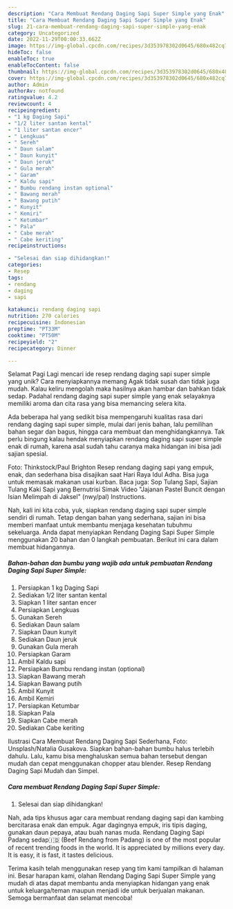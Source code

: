 ```yaml
---
description: "Cara Membuat Rendang Daging Sapi Super Simple yang Enak"
title: "Cara Membuat Rendang Daging Sapi Super Simple yang Enak"
slug: 21-cara-membuat-rendang-daging-sapi-super-simple-yang-enak
category: Uncategorized
date: 2022-11-29T00:00:33.662Z
image: https://img-global.cpcdn.com/recipes/3d353978302d0645/680x482cq70/rendang-daging-sapi-super-simple-foto-resep-utama.jpg
hideToc: false
enableToc: true
enableTocContent: false
thumbnail: https://img-global.cpcdn.com/recipes/3d353978302d0645/680x482cq70/rendang-daging-sapi-super-simple-foto-resep-utama.jpg
cover: https://img-global.cpcdn.com/recipes/3d353978302d0645/680x482cq70/rendang-daging-sapi-super-simple-foto-resep-utama.jpg
author: Admin
authorAv: notfound
ratingvalue: 4.2
reviewcount: 4
recipeingredient:
- "1 kg Daging Sapi"
- "1/2 liter santan kental"
- "1 liter santan encer"
- " Lengkuas"
- " Sereh"
- " Daun salam"
- " Daun kunyit"
- " Daun jeruk"
- " Gula merah"
- " Garam"
- " Kaldu sapi"
- " Bumbu rendang instan optional"
- " Bawang merah"
- " Bawang putih"
- " Kunyit"
- " Kemiri"
- " Ketumbar"
- " Pala"
- " Cabe merah"
- " Cabe keriting"
recipeinstructions:

- "Selesai dan siap dihidangkan!"
categories:
- Resep
tags:
- rendang
- daging
- sapi

katakunci: rendang daging sapi 
nutrition: 270 calories
recipecuisine: Indonesian
preptime: "PT33M"
cooktime: "PT50M"
recipeyield: "2"
recipecategory: Dinner

---
```



Selamat Pagi Lagi mencari ide resep rendang daging sapi super simple yang unik? Cara menyiapkannya memang Agak tidak susah dan tidak juga mudah. Kalau keliru mengolah maka hasilnya akan hambar dan bahkan tidak sedap. Padahal rendang daging sapi super simple yang enak selayaknya memiliki aroma dan cita rasa yang bisa memancing selera kita.


Ada beberapa hal yang sedikit bisa mempengaruhi kualitas rasa dari rendang daging sapi super simple, mulai dari jenis bahan, lalu pemilihan bahan segar dan bagus, hingga cara membuat dan menghidangkannya. Tak perlu bingung kalau hendak menyiapkan rendang daging sapi super simple enak di rumah, karena asal sudah tahu caranya maka hidangan ini bisa jadi sajian spesial.

Foto: Thinkstock/Paul Brighton Resep rendang daging sapi yang empuk, enak, dan sederhana bisa disajikan saat Hari Raya Idul Adha. Bisa juga untuk memasak makanan usai kurban. Baca juga: Sop Tulang Sapi, Sajian Tulang Kaki Sapi yang Bernutrisi Simak Video &#34;Jajanan Pastel Buncit dengan Isian Melimpah di Jaksel&#34; (nwy/pal) Instructions.


Nah, kali ini kita coba, yuk, siapkan rendang daging sapi super simple sendiri di rumah. Tetap dengan bahan yang sederhana, sajian ini bisa memberi manfaat untuk membantu menjaga kesehatan tubuhmu sekeluarga. Anda dapat menyiapkan Rendang Daging Sapi Super Simple menggunakan 20 bahan dan 0 langkah pembuatan. Berikut ini cara dalam membuat hidangannya.

<!--inarticleads1-->

##### Bahan-bahan dan bumbu yang wajib ada untuk pembuatan Rendang Daging Sapi Super Simple:

1. Persiapkan 1 kg Daging Sapi
1. Sediakan 1/2 liter santan kental
1. Siapkan 1 liter santan encer
1. Persiapkan  Lengkuas
1. Gunakan  Sereh
1. Sediakan  Daun salam
1. Siapkan  Daun kunyit
1. Sediakan  Daun jeruk
1. Gunakan  Gula merah
1. Persiapkan  Garam
1. Ambil  Kaldu sapi
1. Persiapkan  Bumbu rendang instan (optional)
1. Siapkan  Bawang merah
1. Siapkan  Bawang putih
1. Ambil  Kunyit
1. Ambil  Kemiri
1. Persiapkan  Ketumbar
1. Siapkan  Pala
1. Siapkan  Cabe merah
1. Sediakan  Cabe keriting


Ilustrasi Cara Membuat Rendang Daging Sapi Sederhana, Foto: Unsplash/Natalia Gusakova. Siapkan bahan-bahan bumbu halus terlebih dahulu. Lalu, kamu bisa menghaluskan semua bahan tersebut dengan mudah dan cepat menggunakan chopper atau blender. Resep Rendang Daging Sapi Mudah dan Simpel. 

<!--inarticleads2-->

##### Cara membuat Rendang Daging Sapi Super Simple:


1. Selesai dan siap dihidangkan!

Nah, ada tips khusus agar cara membuat rendang daging sapi dan kambing bercitarasa enak dan empuk. Agar dagingnya empuk, iris tipis daging, gunakan daun pepaya, atau buah nanas muda. Rendang Daging Sapi Padang sedap🇮🇩 (Beef Rendang from Padang) is one of the most popular of recent trending foods in the world. It is appreciated by millions every day. It is easy, it is fast, it tastes delicious. 

Terima kasih telah menggunakan resep yang tim kami tampilkan di halaman ini. Besar harapan kami, olahan Rendang Daging Sapi Super Simple yang mudah di atas dapat membantu anda menyiapkan hidangan yang enak untuk keluarga/teman maupun menjadi ide untuk berjualan makanan. Semoga bermanfaat dan selamat mencoba!
